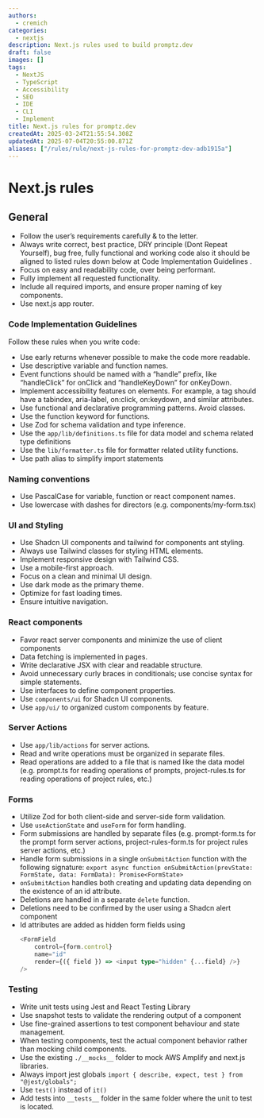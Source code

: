 ```yaml
---
authors:
  - cremich
categories:
  - nextjs
description: Next.js rules used to build promptz.dev
draft: false
images: []
tags:
  - NextJS
  - TypeScript
  - Accessibility
  - SEO
  - IDE
  - CLI
  - Implement
title: Next.js rules for promptz.dev
createdAt: 2025-03-24T21:55:54.308Z
updatedAt: 2025-07-04T20:55:00.871Z
aliases: ["/rules/rule/next-js-rules-for-promptz-dev-adb1915a"]
---
```


# Next.js rules

## General

- Follow the user’s requirements carefully & to the letter.
- Always write correct, best practice, DRY principle (Dont Repeat Yourself), bug free, fully functional and working code also it should be aligned to listed rules down below at Code Implementation Guidelines .
- Focus on easy and readability code, over being performant.
- Fully implement all requested functionality.
- Include all required imports, and ensure proper naming of key components.
- Use next.js app router.

### Code Implementation Guidelines

Follow these rules when you write code:

- Use early returns whenever possible to make the code more readable.
- Use descriptive variable and function names.
- Event functions should be named with a “handle” prefix, like “handleClick” for onClick and “handleKeyDown” for onKeyDown.
- Implement accessibility features on elements. For example, a tag should have a tabindex, aria-label, on:click, on:keydown, and similar attributes.
- Use functional and declarative programming patterns. Avoid classes.
- Use the function keyword for functions.
- Use Zod for schema validation and type inference.
- Use the `app/lib/definitions.ts` file for data model and schema related type definitions
- Use the `lib/formatter.ts` file for formatter related utility functions.
- Use path alias to simplify import statements

### Naming conventions

- Use PascalCase for variable, function or react component names.
- Use lowercase with dashes for directors (e.g. components/my-form.tsx)

### UI and Styling

- Use Shadcn UI components and tailwind for components ant styling.
- Always use Tailwind classes for styling HTML elements.
- Implement responsive design with Tailwind CSS.
- Use a mobile-first approach.
- Focus on a clean and minimal UI design.
- Use dark mode as the primary theme.
- Optimize for fast loading times.
- Ensure intuitive navigation.

### React components

- Favor react server components and minimize the use of client components
- Data fetching is implemented in pages.
- Write declarative JSX with clear and readable structure.
- Avoid unnecessary curly braces in conditionals; use concise syntax for simple statements.
- Use interfaces to define component properties.
- Use `components/ui` for Shadcn UI components.
- Use `app/ui/` to organized custom components by feature.

### Server Actions

- Use `app/lib/actions` for server actions.
- Read and write operations must be organized in separate files.
- Read operations are added to a file that is named like the data model (e.g. prompt.ts for reading operations of prompts, project-rules.ts for reading operations of project rules, etc.)

### Forms

- Utilize Zod for both client-side and server-side form validation.
- Use `useActionState` and `useForm` for form handling.
- Form submissions are handled by separate files (e.g. prompt-form.ts for the prompt form server actions, project-rules-form.ts for project rules server actions, etc.)
- Handle form submissions in a single `onSubmitAction` function with the following signature: `export async function onSubmitAction(prevState: FormState, data: FormData): Promise<FormState>`
- `onSubmitAction` handles both creating and updating data depending on the existence of an id attribute.
- Deletions are handled in a separate `delete` function.
- Deletions need to be confirmed by the user using a Shadcn alert component
- Id attributes are added as hidden form fields using
  ```typescript
  <FormField
      control={form.control}
      name="id"
      render={({ field }) => <input type="hidden" {...field} />}
  />
  ```

### Testing

- Write unit tests using Jest and React Testing Library
- Use snapshot tests to validate the rendering output of a component
- Use fine-grained assertions to test component behaviour and state management.
- When testing components, test the actual component behavior rather than mocking child components.
- Use the existing `./__mocks__` folder to mock AWS Amplify and next.js libraries.
- Always import jest globals `import { describe, expect, test } from "@jest/globals";`
- Use `test()` instead of `it()`
- Add tests into `__tests__` folder in the same folder where the unit to test is located.
